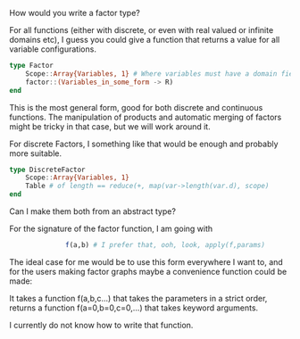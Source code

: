 How would you write a factor type?



For all functions (either with discrete, or even with real valued or infinite domains etc), I guess you could give a function that returns a value for all variable configurations.
```julia
type Factor
	Scope::Array{Variables, 1} # Where variables must have a domain field
	factor::(Variables_in_some_form -> R)
end
```

This is the most general form, good for both discrete and continuous functions.
The manipulation of products and automatic merging of factors might be tricky in that case, but we will work around it.


For discrete Factors, I something like that would be enough and probably more suitable.
```julia
type DiscreteFactor
	Scope::Array{Variables, 1}
	Table # of length == reduce(+, map(var->length(var.d), scope)
end
```

Can I make them both from an abstract type?




For the signature of the factor function, I am going with
```julia
              f(a,b) # I prefer that, ooh, look, apply(f,params)
```


The ideal case for me would be to use this form everywhere I want to, and for the
users making factor graphs maybe a convenience function could be made:

It takes a function f(a,b,c...) that takes the parameters in a strict order,
returns a function f(a=0,b=0,c=0,...) that takes keyword arguments.

I currently do not know how to write that function.
